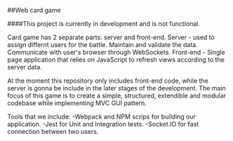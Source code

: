 ##Web card game

####This project is currently in development and is not functional.

Card game has 2 separate parts: server and front-end.
    Server - used to assign differnt users for the battle. Maintain and validate the data.
    Communicate with user's browser through WebSockets.
    Front-end - Single page application that relies on JavaScript to refresh views according
    to the server data. 

At the moment this repository only includes front-end code, while the server is gonna be include in the later stages of the development. The main focus of this game is to create a simple, structured, extendible and modular codebase while implementing MVC GUI pattern. 

Tools that we include:
    -Webpack and NPM scrips for building our application.
    -Jest for Unit and Integration tests.
    -Socket.IO for fast connection between two users.
